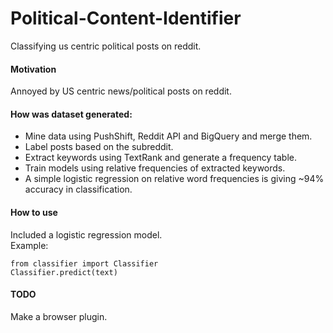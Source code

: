 # Political-Content-Identifier
Classifying us centric political posts on reddit.

#### Motivation
Annoyed by US centric news/political posts on reddit.

#### How was dataset generated:
* Mine data using PushShift, Reddit API and BigQuery and merge them.
* Label posts based on the subreddit.
* Extract keywords using TextRank and generate a frequency table.
* Train models using relative frequencies of extracted keywords.
* A simple logistic regression on relative word frequencies is giving ~94% accuracy in classification.


#### How to use
Included a logistic regression model.  
Example: 
```
from classifier import Classifier
Classifier.predict(text)
```
#### TODO
Make a browser plugin.

